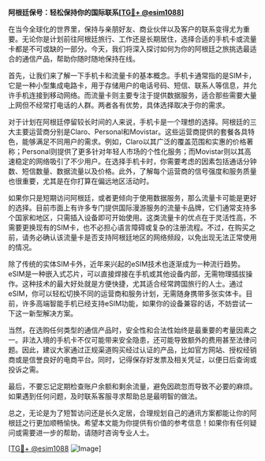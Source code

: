 **阿根廷保号：轻松保持你的国际联系[[TG💪+ @esim1088](https://t.me/s/esim1088)]**

在当今全球化的世界里，保持与亲朋好友、商业伙伴以及客户的联系变得尤为重要。无论你是计划前往阿根廷旅行、工作还是长期居住，选择合适的手机卡或流量卡都是不可或缺的一部分。今天，我们将深入探讨如何为你的阿根廷之旅挑选最适合的通信产品，帮助你随时随地保持在线。

首先，让我们来了解一下手机卡和流量卡的基本概念。手机卡通常指的是SIM卡，它是一种小型集成电路卡，用于存储用户的电话号码、短信、联系人等信息，并允许手机连接到移动网络。而流量卡则主要专注于提供数据服务，适合那些需要大量上网但不经常打电话的人群。两者各有优势，具体选择取决于你的需求。

对于计划在阿根廷停留较长时间的人来说，手机卡是一个理想的选择。阿根廷的三大主要运营商分别是Claro、Personal和Movistar。这些运营商提供的套餐各具特色，能够满足不同用户的需求。例如，Claro以其广泛的覆盖范围和实惠的价格著称；Personal则提供了更多针对年轻人市场的个性化服务；而Movistar则以其高速稳定的网络吸引了不少用户。在选择手机卡时，你需要考虑的因素包括通话分钟数、短信数量、数据流量以及价格。此外，了解每个运营商的信号强度和服务质量也很重要，尤其是在你打算在偏远地区活动时。

如果你只是短期访问阿根廷，或者更倾向于使用数据服务，那么流量卡可能是更好的选择。目前市面上有许多专门提供国际漫游服务的流量卡品牌，它们通常支持多个国家和地区，只需插入设备即可开始使用。这类流量卡的优点在于灵活性高，不需要更换现有的SIM卡，也不必担心语言障碍或复杂的注册流程。不过，在购买之前，请务必确认该流量卡是否支持阿根廷地区的网络频段，以免出现无法正常使用的情况。

除了传统的实体SIM卡外，近年来兴起的eSIM技术也逐渐成为一种流行趋势。eSIM是一种嵌入式芯片，可以直接焊接在手机或其他设备内部，无需物理插拔操作。这种技术的最大好处就是方便快捷，尤其适合经常跨国旅行的人士。通过eSIM，你可以轻松切换不同的运营商和服务计划，无需随身携带多张实体卡。目前，许多高端智能手机已经支持eSIM功能，如果你的设备兼容的话，不妨尝试一下这一新型解决方案。

当然，在选购任何类型的通信产品时，安全性和合法性始终是最重要的考量因素之一。非法入境的手机卡不仅可能带来安全隐患，还可能导致额外的费用甚至法律问题。因此，建议大家通过正规渠道购买经过认证的产品，比如官方网站、授权经销商或是信誉良好的电商平台。同时，记得保存好发票及相关凭证，以便日后查询或投诉之需。

最后，不要忘记定期检查账户余额和剩余流量，避免因疏忽而导致不必要的麻烦。如果遇到任何问题，及时联系客服寻求帮助总是最明智的做法。

总之，无论是为了短暂访问还是长久定居，合理规划自己的通讯方案都能让你的阿根廷之行更加顺畅愉快。希望本文能为你提供有价值的参考信息！如果你有任何疑问或需要进一步的帮助，请随时咨询专业人士。

[[TG💪+ @esim1088](https://t.me/s/esim1088) ![Image](https://i.postimg.cc/4NQfJmqS/Snipaste-2025-05-13-00-14-12.png)]